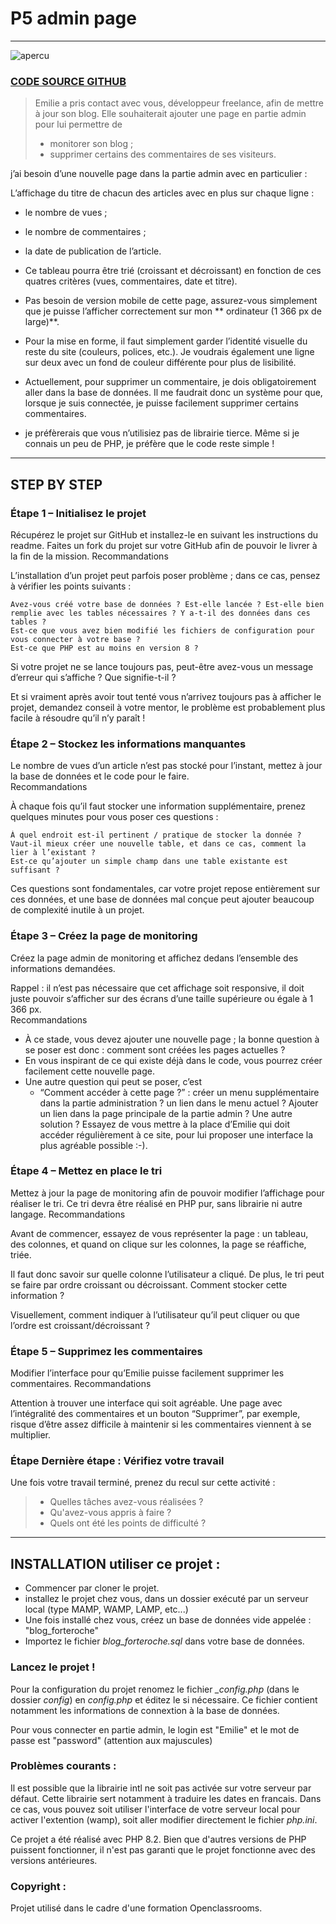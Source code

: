# P5 admin page
---
![apercu]()
### [CODE SOURCE GITHUB](https://github.com/OpenClassrooms-Student-Center/PHP-blog-emilie-forteroche)
> Emilie a pris contact avec vous, développeur freelance, afin de mettre à jour son blog. Elle souhaiterait ajouter une
> page en partie admin pour lui permettre de
> - monitorer son blog ;
> - supprimer certains des commentaires de ses visiteurs.


j’ai besoin d’une nouvelle page dans la partie admin avec en particulier :

L’affichage du titre de chacun des articles avec en plus sur chaque ligne :

- le nombre de vues ;
- le nombre de commentaires ;
- la date de publication de l’article.
- Ce tableau pourra être trié (croissant et décroissant) en fonction de ces quatres critères (vues, commentaires, date
  et titre).
- Pas besoin de version mobile de cette page, assurez-vous simplement que je puisse l’afficher correctement sur mon **
  ordinateur (1 366 px de large)**.
- Pour la mise en forme, il faut simplement garder l’identité visuelle du reste du site (couleurs, polices, etc.). Je
  voudrais également une ligne sur deux avec un fond de couleur différente pour plus de lisibilité.
- Actuellement, pour supprimer un commentaire, je dois obligatoirement aller dans la base de données. Il me faudrait
  donc un système pour que, lorsque je suis connectée, je puisse facilement supprimer certains commentaires.

- je préfèrerais que vous n’utilisiez pas de librairie tierce. Même si je connais un peu de PHP, je préfère que le code
  reste simple !

---
## STEP BY STEP
### Étape 1 – Initialisez le projet
Récupérez le projet sur GitHub et installez-le en suivant les instructions du readme. Faites un fork du projet sur votre GitHub afin de pouvoir le livrer à la fin de la mission.
Recommandations

L’installation d’un projet peut parfois poser problème ; dans ce cas, pensez à vérifier les points suivants :

    Avez-vous créé votre base de données ? Est-elle lancée ? Est-elle bien remplie avec les tables nécessaires ? Y a-t-il des données dans ces tables ?
    Est-ce que vous avez bien modifié les fichiers de configuration pour vous connecter à votre base ?
    Est-ce que PHP est au moins en version 8 ? 

Si votre projet ne se lance toujours pas, peut-être avez-vous un message d’erreur qui s’affiche ? Que signifie-t-il ?

Et si vraiment après avoir tout tenté vous n’arrivez toujours pas à afficher le projet, demandez conseil à votre mentor, le problème est probablement plus facile à résoudre qu’il n’y paraît !

### Étape 2 – Stockez les informations manquantes

Le nombre de vues d’un article n’est pas stocké pour l’instant, mettez à jour la base de données et le code pour le faire.  
Recommandations

À chaque fois qu’il faut stocker une information supplémentaire, prenez quelques minutes pour vous poser ces questions :

    À quel endroit est-il pertinent / pratique de stocker la donnée ?
    Vaut-il mieux créer une nouvelle table, et dans ce cas, comment la lier à l’existant ? 
    Est-ce qu’ajouter un simple champ dans une table existante est suffisant ? 

Ces questions sont fondamentales, car votre projet repose entièrement sur ces données, et une base de données mal conçue peut ajouter beaucoup de complexité inutile à un projet.

### Étape 3 – Créez la page de monitoring

Créez la page admin de monitoring et affichez dedans l’ensemble des informations demandées.

Rappel : il n’est pas nécessaire que cet affichage soit responsive, il doit juste pouvoir s’afficher sur des écrans d’une taille supérieure ou égale à 1 366 px.  
Recommandations
- À ce stade, vous devez ajouter une nouvelle page ; la bonne question à se poser est donc : comment sont créées les pages actuelles ?
- En vous inspirant de ce qui existe déjà dans le code, vous pourrez créer facilement cette nouvelle page.
- Une autre question qui peut se poser, c’est
  - “Comment accéder à cette page ?” : créer un menu supplémentaire dans la partie administration ? un lien dans le menu actuel ? Ajouter un lien dans la page principale de la partie admin ? Une autre solution ? Essayez de vous mettre à la place d’Emilie qui doit accéder régulièrement à ce site, pour lui proposer une interface la plus agréable possible :-).

### Étape 4 – Mettez en place le tri

Mettez à jour la page de monitoring afin de pouvoir modifier l’affichage pour réaliser le tri. Ce tri devra être réalisé en PHP pur, sans librairie ni autre langage.
Recommandations

Avant de commencer, essayez de vous représenter la page : un tableau, des colonnes, et quand on clique sur les colonnes, la page se réaffiche, triée.

Il faut donc savoir sur quelle colonne l’utilisateur a cliqué. De plus, le tri peut se faire par ordre croissant ou décroissant. Comment stocker cette information ?

Visuellement, comment indiquer à l’utilisateur qu’il peut cliquer ou que l’ordre est croissant/décroissant ?

### Étape 5 – Supprimez les commentaires

Modifier l’interface pour qu’Emilie puisse facilement supprimer les commentaires.
Recommandations

Attention à trouver une interface qui soit agréable. Une page avec l’intégralité des commentaires et un bouton “Supprimer”, par exemple, risque d’être assez difficile à maintenir si les commentaires viennent à se multiplier.

### Étape Dernière étape : Vérifiez votre travail
Une fois votre travail terminé, prenez du recul sur cette activité :

> - Quelles tâches avez-vous réalisées ?
> - Qu'avez-vous appris à faire ?
> - Quels ont été les points de difficulté ?

---
## INSTALLATION utiliser ce projet :
- Commencer par cloner le projet.
- installez le projet chez vous, dans un dossier exécuté par un serveur local (type MAMP, WAMP, LAMP, etc...)
- Une fois installé chez vous, créez un base de données vide appelée : "blog_forteroche"
- Importez le fichier _blog_forteroche.sql_ dans votre base de données.

### Lancez le projet !
Pour la configuration du projet renomez le fichier _\_config.php_ (dans le dossier _config_) en _config.php_ et éditez le si nécessaire.
Ce fichier contient notamment les informations de connextion à la base de données.

Pour vous connecter en partie admin, le login est "Emilie" et le mot de passe est "password" (attention aux majuscules)

### Problèmes courants :

Il est possible que la librairie intl ne soit pas activée sur votre serveur par défaut. Cette librairie sert notamment à traduire les dates en francais. Dans ce cas, vous pouvez soit utiliser l'interface de votre serveur local pour activer l'extention (wamp), soit aller modifier directement le fichier _php.ini_.

Ce projet a été réalisé avec PHP 8.2. Bien que d'autres versions de PHP puissent fonctionner, il n'est pas garanti que le projet fonctionne avec des versions antérieures.

### Copyright :
Projet utilisé dans le cadre d'une formation Openclassrooms. 

